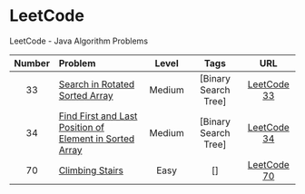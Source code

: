 # LeetCode
LeetCode - Java Algorithm Problems

| Number | Problem | Level  | Tags | URL |
|:------:|:--------|:------:|:----:|:---:|
|33|[Search in Rotated Sorted Array](https://github.com/Un-Jarvis/LeetCode/blob/master/Solutions/33.java)|Medium|[Binary Search Tree]|[LeetCode 33](https://leetcode.com/problems/search-in-rotated-sorted-array/)||
|34|[Find First and Last Position of Element in Sorted Array](https://github.com/Un-Jarvis/LeetCode/blob/master/Solutions/34.java)|Medium|[Binary Search Tree]|[LeetCode 34](https://leetcode.com/problems/find-first-and-last-position-of-element-in-sorted-array/)||
|70|[Climbing Stairs](https://github.com/Un-Jarvis/LeetCode/blob/master/Solutions/33.java)|Easy|[]|[LeetCode 70](https://leetcode.com/problems/climbing-stairs/)||